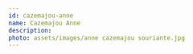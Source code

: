 ```yaml
---
id: cazemajou-anne
name: Cazemajou Anne
description: 
photo: assets/images/anne cazemajou souriante.jpg
---
```

    